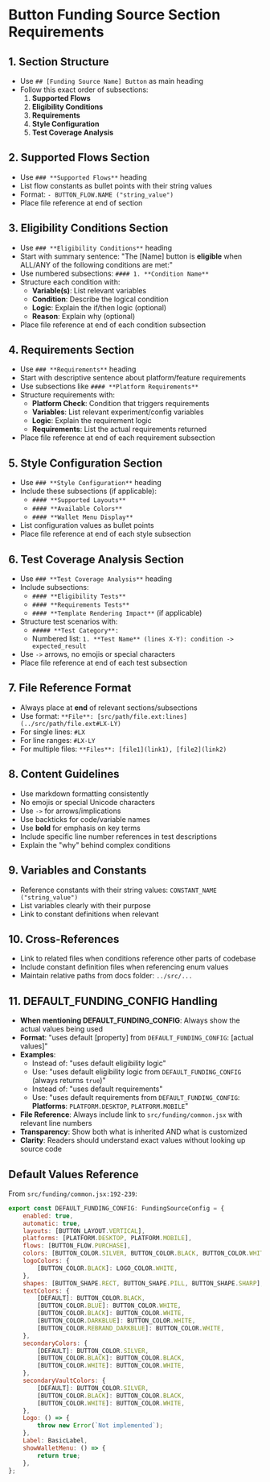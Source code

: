 # Button Funding Source Section Requirements

## **1. Section Structure**

- Use `## [Funding Source Name] Button` as main heading
- Follow this exact order of subsections:
  1. **Supported Flows**
  2. **Eligibility Conditions**
  3. **Requirements**
  4. **Style Configuration**
  5. **Test Coverage Analysis**

## **2. Supported Flows Section**

- Use `### **Supported Flows**` heading
- List flow constants as bullet points with their string values
- Format: `- BUTTON_FLOW.NAME ("string_value")`
- Place file reference at end of section

## **3. Eligibility Conditions Section**

- Use `### **Eligibility Conditions**` heading
- Start with summary sentence: "The [Name] button is **eligible** when ALL/ANY of the following conditions are met:"
- Use numbered subsections: `#### 1. **Condition Name**`
- Structure each condition with:
  - **Variable(s)**: List relevant variables
  - **Condition**: Describe the logical condition
  - **Logic**: Explain the if/then logic (optional)
  - **Reason**: Explain why (optional)
- Place file reference at end of each condition subsection

## **4. Requirements Section**

- Use `### **Requirements**` heading
- Start with descriptive sentence about platform/feature requirements
- Use subsections like `#### **Platform Requirements**`
- Structure requirements with:
  - **Platform Check**: Condition that triggers requirements
  - **Variables**: List relevant experiment/config variables
  - **Logic**: Explain the requirement logic
  - **Requirements**: List the actual requirements returned
- Place file reference at end of each requirement subsection

## **5. Style Configuration Section**

- Use `### **Style Configuration**` heading
- Include these subsections (if applicable):
  - `#### **Supported Layouts**`
  - `#### **Available Colors**`
  - `#### **Wallet Menu Display**`
- List configuration values as bullet points
- Place file reference at end of each style subsection

## **6. Test Coverage Analysis Section**

- Use `### **Test Coverage Analysis**` heading
- Include subsections:
  - `#### **Eligibility Tests**`
  - `#### **Requirements Tests**`
  - `#### **Template Rendering Impact**` (if applicable)
- Structure test scenarios with:
  - `##### **Test Category**:`
  - Numbered list: `1. **Test Name** (lines X-Y): condition -> expected_result`
- Use `->` arrows, no emojis or special characters
- Place file reference at end of each test subsection

## **7. File Reference Format**

- Always place at **end** of relevant sections/subsections
- Use format: `**File**: [src/path/file.ext:lines](../src/path/file.ext#LX-LY)`
- For single lines: `#LX`
- For line ranges: `#LX-LY`
- For multiple files: `**Files**: [file1](link1), [file2](link2)`

## **8. Content Guidelines**

- Use markdown formatting consistently
- No emojis or special Unicode characters
- Use `->` for arrows/implications
- Use backticks for code/variable names
- Use **bold** for emphasis on key terms
- Include specific line number references in test descriptions
- Explain the "why" behind complex conditions

## **9. Variables and Constants**

- Reference constants with their string values: `CONSTANT_NAME ("string_value")`
- List variables clearly with their purpose
- Link to constant definitions when relevant

## **10. Cross-References**

- Link to related files when conditions reference other parts of codebase
- Include constant definition files when referencing enum values
- Maintain relative paths from docs folder: `../src/...`

## **11. DEFAULT_FUNDING_CONFIG Handling**

- **When mentioning DEFAULT_FUNDING_CONFIG**: Always show the actual values being used
- **Format**: "uses default [property] from `DEFAULT_FUNDING_CONFIG`: [actual values]"
- **Examples**:
  - Instead of: "uses default eligibility logic"
  - Use: "uses default eligibility logic from `DEFAULT_FUNDING_CONFIG` (always returns `true`)"
  - Instead of: "uses default requirements"
  - Use: "uses default requirements from `DEFAULT_FUNDING_CONFIG`: **Platforms**: `PLATFORM.DESKTOP`, `PLATFORM.MOBILE`"
- **File Reference**: Always include link to `src/funding/common.jsx` with relevant line numbers
- **Transparency**: Show both what is inherited AND what is customized
- **Clarity**: Readers should understand exact values without looking up source code

## **Default Values Reference**

From `src/funding/common.jsx:192-239`:

```javascript
export const DEFAULT_FUNDING_CONFIG: FundingSourceConfig = {
	enabled: true,
	automatic: true,
	layouts: [BUTTON_LAYOUT.VERTICAL],
	platforms: [PLATFORM.DESKTOP, PLATFORM.MOBILE],
	flows: [BUTTON_FLOW.PURCHASE],
	colors: [BUTTON_COLOR.SILVER, BUTTON_COLOR.BLACK, BUTTON_COLOR.WHITE],
	logoColors: {
		[BUTTON_COLOR.BLACK]: LOGO_COLOR.WHITE,
	},
	shapes: [BUTTON_SHAPE.RECT, BUTTON_SHAPE.PILL, BUTTON_SHAPE.SHARP],
	textColors: {
		[DEFAULT]: BUTTON_COLOR.BLACK,
		[BUTTON_COLOR.BLUE]: BUTTON_COLOR.WHITE,
		[BUTTON_COLOR.BLACK]: BUTTON_COLOR.WHITE,
		[BUTTON_COLOR.DARKBLUE]: BUTTON_COLOR.WHITE,
		[BUTTON_COLOR.REBRAND_DARKBLUE]: BUTTON_COLOR.WHITE,
	},
	secondaryColors: {
		[DEFAULT]: BUTTON_COLOR.SILVER,
		[BUTTON_COLOR.BLACK]: BUTTON_COLOR.BLACK,
		[BUTTON_COLOR.WHITE]: BUTTON_COLOR.WHITE,
	},
	secondaryVaultColors: {
		[DEFAULT]: BUTTON_COLOR.SILVER,
		[BUTTON_COLOR.BLACK]: BUTTON_COLOR.BLACK,
		[BUTTON_COLOR.WHITE]: BUTTON_COLOR.WHITE,
	},
	Logo: () => {
		throw new Error(`Not implemented`);
	},
	Label: BasicLabel,
	showWalletMenu: () => {
		return true;
	},
};
```
